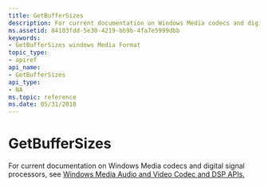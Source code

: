 ```yaml
---
title: GetBufferSizes
description: For current documentation on Windows Media codecs and digital signal processors, see Windows Media Audio and Video Codec and DSP APIs.
ms.assetid: 84103fdd-5e30-4219-bb9b-4fa7e5999dbb
keywords:
- GetBufferSizes windows Media Format
topic_type:
- apiref
api_name:
- GetBufferSizes
api_type:
- NA
ms.topic: reference
ms.date: 05/31/2018
---
```


# GetBufferSizes

For current documentation on Windows Media codecs and digital signal processors, see [Windows Media Audio and Video Codec and DSP APIs.](/previous-versions//dd464626(v=vs.85))

 

 